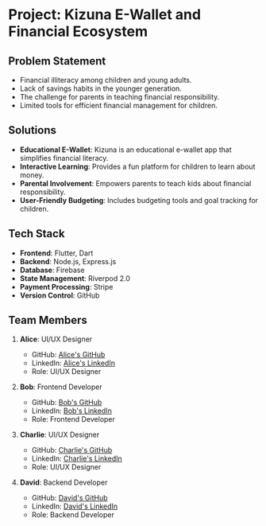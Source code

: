 # Project: Kizuna E-Wallet and Financial Ecosystem

## Problem Statement

- Financial illiteracy among children and young adults.
- Lack of savings habits in the younger generation.
- The challenge for parents in teaching financial responsibility.
- Limited tools for efficient financial management for children.

## Solutions

- **Educational E-Wallet**: Kizuna is an educational e-wallet app that simplifies financial literacy.
- **Interactive Learning**: Provides a fun platform for children to learn about money.
- **Parental Involvement**: Empowers parents to teach kids about financial responsibility.
- **User-Friendly Budgeting**: Includes budgeting tools and goal tracking for children.

## Tech Stack

- **Frontend**: Flutter, Dart
- **Backend**: Node.js, Express.js
- **Database**: Firebase
- **State Management**: Riverpod 2.0
- **Payment Processing**: Stripe
- **Version Control**: GitHub

## Team Members

1. **Alice**: UI/UX Designer
   - GitHub: [Alice's GitHub](https://github.com/alicegithub)
   - LinkedIn: [Alice's LinkedIn](https://www.linkedin.com/in/alicelinkedin)
   - Role: UI/UX Designer

2. **Bob**: Frontend Developer
   - GitHub: [Bob's GitHub](https://github.com/bobgithub)
   - LinkedIn: [Bob's LinkedIn](https://www.linkedin.com/in/boblinkedin)
   - Role: Frontend Developer

3. **Charlie**: UI/UX Designer
   - GitHub: [Charlie's GitHub](https://github.com/charliegithub)
   - LinkedIn: [Charlie's LinkedIn](https://www.linkedin.com/in/charlielinkedin)
   - Role: UI/UX Designer

4. **David**: Backend Developer
   - GitHub: [David's GitHub](https://github.com/davidgithub)
   - LinkedIn: [David's LinkedIn](https://www.linkedin.com/in/davidlinkedin)
   - Role: Backend Developer
